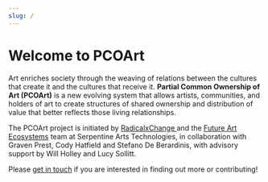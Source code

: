```yaml
---
slug: /
---
```


# Welcome to PCOArt

Art enriches society through the weaving of relations between the cultures that create it and the cultures that receive it. **Partial Common Ownership of Art (PCOArt)** is a new evolving system that allows artists, communities, and holders of art to create structures of shared ownership and distribution of value that better reflects those living relationships.

The PCOArt project is initiated by [RadicalxChange ](https://radicalxchange.org/)and the [Future Art Ecosystems](https://futureartecosystems.org/) team at Serpentine Arts Technologies, in collaboration with Graven Prest, Cody Hatfield and Stefano De Berardinis, with advisory support by Will Holley and Lucy Sollitt.

Please [get in touch](mailto:victoriai@serpentinegalleries.org) if you are interested in finding out more or contributing!
